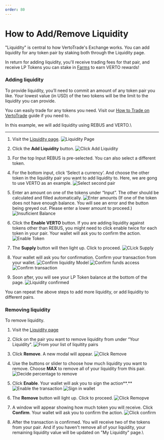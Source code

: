```yaml
---
order: 80
---
```

# How to Add/Remove Liquidity

"Liquidity" is central to how VertoTrade's Exchange works. You can add liquidity for any token pair by staking both through the Liquidity page.

In return for adding liquidity, you'll receive trading fees for that pair, and receive LP Tokens you can stake in [Farms](https://vertotrade.com/farms) to earn VERTO rewards!

### **Adding liquidity**

To provide liquidity, you’ll need to commit an amount of any token pair you like. Your lowest value (in USD) of the two tokens will be the limit to the liquidity you can provide.

You can easily trade for any tokens you need. Visit our [How to Trade on VertoTrade](https://docs.vertotrade.com/get-started/trade-guide) guide if you need to.

In this example, we will add liquidity using REBUS and VERTO.\
****

1. Visit the [Liquidity page](https://vertotrade.com/pool).
![Liquidity Page](/public/assets/add-remove-lp-01.png)

2. Click the **Add Liquidity** button.
![Click Add Liquidity](/public/assets/add-remove-lp-02.png)

3. For the top Input REBUS is pre-selected. You can also select a different token.

4. For the bottom input, click ‘Select a currency’. And choose the other token in the liquidity pair you want to add liquidity to. Here, we are gong to use VERTO as an example.
![Select second pair](/public/assets/add-remove-lp-04.png)

5. Enter an amount on one of the tokens under “Input”. The other should be calculated and filled automatically.
![Enter amounts](/public/assets/add-remove-lp-05.png)
(If one of the token does not have enough balance. You will see an error and the button being greyed out. Please enter a lower amount to proceed.)
![Insuficient Balance](/public/assets/add-remove-lp-06.png)

6. Click the **Enable VERTO** button. If you are adding liquidity against tokens other than REBUS, you might need to click enable twice for each token in your pair. Your wallet will ask you to confirm the action.
![Enable Token](/public/assets/add-remove-lp-07.png)

7. The **Supply** button will then light up. Click to proceed.
![CLick Supply](/public/assets/add-remove-lp-08.png)

8. Your wallet will ask you for confirmation. Confirm your transaction from your wallet.
![Confirm liquidity Model](/public/assets/add-remove-lp-09.png)
![Confirm funds access](/public/assets/add-remove-lp-09a.png)
![Confirm transaction](/public/assets/add-remove-lp-09b.png)

9. Soon after, you will see your LP Token balance at the bottom of the page.
![Liquidity confirmed](/public/assets/add-remove-lp-09c.png)

You can repeat the above steps to add more liquidity, or add liquidity to different pairs.

### **Removing liquidity**

To remove liquidity.

1. Visit the [Liquidity page](https://vertotrade.com/pool)

2. Click on the pair you want to remove liquidity from under “Your Liquidity".
![From your list of liquitity pairs](/public/assets/add-remove-lp-10.png)

3. Click **Remove**. A new modal will appear.
![Click Remove](/public/assets/add-remove-lp-11.png)

4. Use the buttons or slider to choose how much liquidity you want to remove. Choose **MAX** to remove all of your liquidity from this pair.
![Decide percentage to remove](/public/assets/add-remove-lp-12.png)

5. Click **Enable**. Your wallet will ask you to sign the action**.**
![Enable the transaction](/public/assets/add-remove-lp-13.png)
![Sign in wallet](/public/assets/add-remove-lp-13a.png)

6. The **Remove** button will light up. Click to proceed.
![Click Remopve](/public/assets/add-remove-lp-14.png)

7. A window will appear showing how much token you will receive. Click **Confirm**. Your wallet will ask you to confirm the action.
![Click confirm](/public/assets/add-remove-lp-15.png)

8. After the transaction is confirmed. You will receive two of the tokens from your pair. And if you haven't remove all of your liquidity, your remaining liquidity value will be updated on "My Liquidity" page.\
